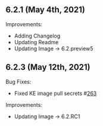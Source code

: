 ## 6.2.1 (May 4th, 2021)

Improvements:
* Adding Changelog
* Updating Readme
* Updating Image -> 6.2.preview5

## 6.2.3 (May 12th, 2021)

Bug Fixes:
* Fixed KE image pull secrets #[263](https://github.com/aquasecurity/aqua-helm/pull/263)

Improvements:
* Updating Image -> 6.2.RC1

